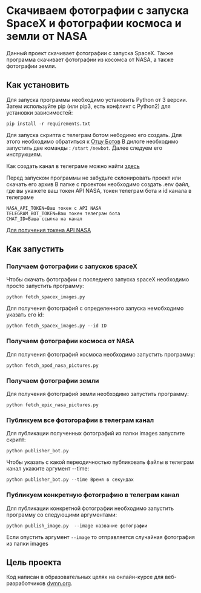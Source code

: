 # Cкачиваем фотографии с запуска SpaceX и фотографии космоса и земли от NASA

Данный проект скачивает фотографии с запуска SpaceX.
Также программа скачивает фотографии из косомса от NASA, а также фотографии земли.

## Как установить

Для запуска программы необходимо установить Python от 3 версии.
Затем используйте pip (или pip3, есть конфликт с Python2) для установки зависимостей:  

```
pip install -r requirements.txt
``` 

Для запуска скрипта с телеграм ботом небодимо его создать. Для этого необходимо обратиться к [Отцу Ботов](https://telegram.me/BotFather)
В дилоге необходимо запустить две команды : `/start` `/newbot`. Далее следуем его инструкциям.

Как создать канал в телеграме можно найти [здесь](https://smmplanner.com/blog/otlozhennyj-posting-v-telegram/)

Перед запуском программы не забудьте склонировать проект или скачать его архив
В папке с проектом необходимо создать .env файл, где вы укажете ваш токен API NASA, токен телеграм бота и id канала в телеграме

```
NASA_API_TOKEN=Ваш токен с API NASA
TELEGRAM_BOT_TOKEN=Ваш токен телеграм бота
CHAT_ID=Ваша ссылка на канал
```

[Для получения токена API NASA](https://api.nasa.gov) 
 

## Как запустить

### Получаем фотографии с запусков spaceX

Чтобы скачать фотографии с последнего запуска spaceX необходимо просто запустить программу:

```
python fetch_spacex_images.py 
``` 

Для получения фотографий с определенного запуска немобходимо указать его id:

```
python fetch_spacex_images.py --id ID
``` 

### Получаем фотографии космоса от NASA

Для получения фотографий космоса необходимо запустить программу:

```
python fetch_apod_nasa_pictures.py
``` 

### Получаем фотографии земли

Для получения фотографий земли необходимо запустить программу:

```
python fetch_epic_nasa_pictures.py
``` 

### Публикуем все фотогорафии в телеграм канал

Для публикации полученных фотографий из папки images запустите скрипт:

```
python publisher_bot.py
``` 

Чтобы указать с какой переодичностью публиковать файлы в телеграм канал укажите аргумент --time:

```
python publisher_bot.py --time Время в секундах
``` 

### Публикуем конкретную фотографию в телеграм канал

Для публикации конкретной фотографии необходимо запустить программу со следующими аргументами:

```
python publish_image.py  --image название фотографии
``` 

Если опустить аргумент `--image` то отправляется случайная фотография из папки images

## Цель проекта

Код написан в образовательных целях на онлайн-курсе для веб-разработчиков [dvmn.org](https://dvmn.org).

